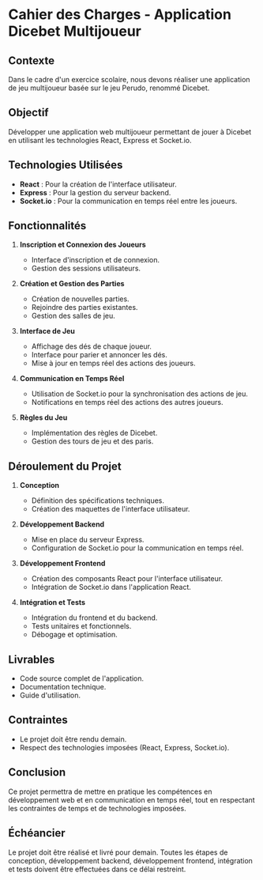 # Cahier des Charges - Application Dicebet Multijoueur

## Contexte
Dans le cadre d'un exercice scolaire, nous devons réaliser une application de jeu multijoueur basée sur le jeu Perudo, renommé Dicebet.

## Objectif
Développer une application web multijoueur permettant de jouer à Dicebet en utilisant les technologies React, Express et Socket.io.

## Technologies Utilisées
- **React** : Pour la création de l'interface utilisateur.
- **Express** : Pour la gestion du serveur backend.
- **Socket.io** : Pour la communication en temps réel entre les joueurs.

## Fonctionnalités
1. **Inscription et Connexion des Joueurs**
    - Interface d'inscription et de connexion.
    - Gestion des sessions utilisateurs.

2. **Création et Gestion des Parties**
    - Création de nouvelles parties.
    - Rejoindre des parties existantes.
    - Gestion des salles de jeu.

3. **Interface de Jeu**
    - Affichage des dés de chaque joueur.
    - Interface pour parier et annoncer les dés.
    - Mise à jour en temps réel des actions des joueurs.

4. **Communication en Temps Réel**
    - Utilisation de Socket.io pour la synchronisation des actions de jeu.
    - Notifications en temps réel des actions des autres joueurs.

5. **Règles du Jeu**
    - Implémentation des règles de Dicebet.
    - Gestion des tours de jeu et des paris.

## Déroulement du Projet
1. **Conception**
    - Définition des spécifications techniques.
    - Création des maquettes de l'interface utilisateur.

2. **Développement Backend**
    - Mise en place du serveur Express.
    - Configuration de Socket.io pour la communication en temps réel.

3. **Développement Frontend**
    - Création des composants React pour l'interface utilisateur.
    - Intégration de Socket.io dans l'application React.

4. **Intégration et Tests**
    - Intégration du frontend et du backend.
    - Tests unitaires et fonctionnels.
    - Débogage et optimisation.

## Livrables
- Code source complet de l'application.
- Documentation technique.
- Guide d'utilisation.

## Contraintes
- Le projet doit être rendu demain.
- Respect des technologies imposées (React, Express, Socket.io).

## Conclusion
Ce projet permettra de mettre en pratique les compétences en développement web et en communication en temps réel, tout en respectant les contraintes de temps et de technologies imposées.
## Échéancier
Le projet doit être réalisé et livré pour demain. Toutes les étapes de conception, développement backend, développement frontend, intégration et tests doivent être effectuées dans ce délai restreint.